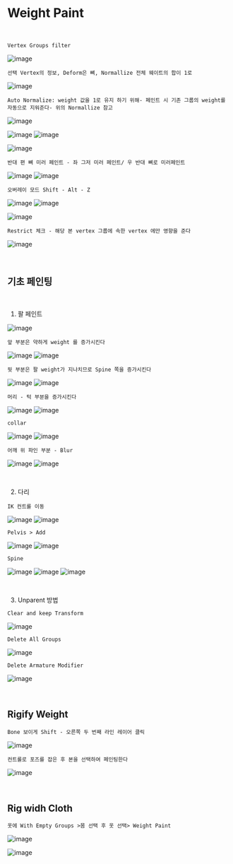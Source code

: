 Weight Paint
=============

<br>

`Vertex Groups filter`

![image](https://user-images.githubusercontent.com/30430227/139240618-e948f53f-ed04-4695-9770-2c8a100ed8df.png)

`선택 Vertex의 정보, Deform은 뼈, Normallize 전체 웨이트의 합이 1로`

![image](https://user-images.githubusercontent.com/30430227/139241173-56efea8f-c3c0-439c-bbce-4b59b64e7714.png)

`Auto Normalize: weight 값을 1로 유지 하기 위해- 페인트 시 기존 그룹의 weight를 자동으로 지워준다- 위의 Normallize 참고`

![image](https://user-images.githubusercontent.com/30430227/139243722-8c9769f9-31b3-4593-b4eb-910f2c7a977e.png)

![image](https://user-images.githubusercontent.com/30430227/139244225-704c22d7-16f7-4500-b950-b5a8b01698bb.png)
![image](https://user-images.githubusercontent.com/30430227/139244339-e816eb13-2eab-45a2-bdda-67b7098a48fb.png)

![image](https://user-images.githubusercontent.com/30430227/139244413-a4356888-4f10-4e08-a745-0d8bb55f09a3.png)

`반대 편 뼈 미러 페인트 - 좌 그저 미러 페인트/ 우 반대 뼈로 미러페인트 `

![image](https://user-images.githubusercontent.com/30430227/139245172-40dd0d55-abce-4dd0-8303-3cb68ef277e7.png)
![image](https://user-images.githubusercontent.com/30430227/139245214-1f47ebfc-9a9f-46bd-9dbb-272efbfdf2de.png)

`오버레이 모드 Shift - Alt - Z`

![image](https://user-images.githubusercontent.com/30430227/139247370-22ad976b-ef55-4173-a4b3-662f5eac167b.png)
![image](https://user-images.githubusercontent.com/30430227/139247393-2321435d-0d3c-4fc0-970f-58d18c71ad65.png)

![image](https://user-images.githubusercontent.com/30430227/139247443-164af663-ed45-4efe-919b-936974741edd.png)

`Restrict 체크 - 해당 본 vertex 그룹에 속한 vertex 에만 영향을 준다`

![image](https://user-images.githubusercontent.com/30430227/139248804-71e31a36-c686-4ab9-94bd-b98513c3f533.png)

<br>

기초 페인팅
-------------

<br>

1. 팔 페인트

![image](https://user-images.githubusercontent.com/30430227/139245830-ebda2f5c-c4f2-49ab-894c-3f21c7ba44a6.png)

`앞 부분은 약하게 weight 를 증가시킨다`

![image](https://user-images.githubusercontent.com/30430227/139245901-d995c6b8-3559-45d6-a340-a7a07f8f9f1c.png)
![image](https://user-images.githubusercontent.com/30430227/139246029-8e820506-0bc6-4d3a-9d5b-517529047f4b.png)

`뒷 부분은 팔 weight가 지나치므로 Spine 쪽을 증가시킨다`

![image](https://user-images.githubusercontent.com/30430227/139246284-74650db8-78f8-4f35-92ce-00ecb5298a6e.png)
![image](https://user-images.githubusercontent.com/30430227/139246323-1695ac90-e703-496b-9536-abd4f8b492df.png)

`머리 - 턱 부분을 증가시킨다`

![image](https://user-images.githubusercontent.com/30430227/139246547-66d3dd6d-5869-4b3b-8346-b9ded2094428.png)
![image](https://user-images.githubusercontent.com/30430227/139246593-641e4c08-24b2-422a-b956-48ebd60c7a4d.png)

`collar`

![image](https://user-images.githubusercontent.com/30430227/139246791-10581bdb-48da-4915-a6fd-2a8fd66878e8.png)
![image](https://user-images.githubusercontent.com/30430227/139246814-38b66c4d-00d0-4c0b-9819-2b3d4ee805af.png)

`어깨 위 파인 부분 - Blur`

![image](https://user-images.githubusercontent.com/30430227/139247191-d85bf26d-6854-4dbf-9706-d507a03e1a75.png)
![image](https://user-images.githubusercontent.com/30430227/139247245-a698ef96-d4eb-4b97-95ea-d6047a859883.png)

<br>

2. 다리

`IK 컨트롤 이동`

![image](https://user-images.githubusercontent.com/30430227/139247691-75c562a8-1bc9-4d79-9a2a-1b7f34909a58.png)
![image](https://user-images.githubusercontent.com/30430227/139247755-cc24653e-14d3-4e07-83c8-e7138ce1c7b8.png)

`Pelvis > Add`

![image](https://user-images.githubusercontent.com/30430227/139247890-1ff66c38-015b-46d2-b372-d654aef6be61.png)
![image](https://user-images.githubusercontent.com/30430227/139248040-f30e503f-03e1-4416-8b5c-81a572525dad.png)

`Spine`

![image](https://user-images.githubusercontent.com/30430227/139248193-1e00feb2-5504-46b6-ba8e-3f9cf6f4c897.png)
![image](https://user-images.githubusercontent.com/30430227/139248165-6785c9c5-5d06-4aaa-98e7-bda24826caf2.png)
![image](https://user-images.githubusercontent.com/30430227/139248234-1fcb99e0-8b4d-41a1-bb98-fa78340404dc.png)

<br>

3. Unparent 방법

`Clear and keep Transform`

![image](https://user-images.githubusercontent.com/30430227/139249313-792a37d6-7ab5-4630-9322-2dc6f43b68b1.png)

`Delete All Groups`

![image](https://user-images.githubusercontent.com/30430227/139249468-45681c49-47d1-4244-9bd8-a1b9bf45de35.png)

`Delete Armature Modifier`

![image](https://user-images.githubusercontent.com/30430227/139249574-1e813ef1-ba67-4163-8d9f-779dd01b21b5.png)


<br>

Rigify Weight
-----------------

`Bone 보이게 Shift - 오른쪽 두 번째 라인 레이어 클릭`

![image](https://user-images.githubusercontent.com/30430227/139250242-c52805fe-d2b5-4cd5-9c5b-612ebfcf7629.png)

`컨트롤로 포즈를 잡은 후 본을 선택하여 페인팅한다`

![image](https://user-images.githubusercontent.com/30430227/139250288-d9fa897d-03e7-43d1-bc80-8098ccf043a0.png)

<br>

Rig widh Cloth
--------------

`옷에 With Empty Groups >몸 선택 후 옷 선택> Weight Paint`

![image](https://user-images.githubusercontent.com/30430227/159213866-497894a4-b7cc-4ef2-bb4d-ec0dc00c8032.png)

![image](https://user-images.githubusercontent.com/30430227/159214129-0bef23fb-5d71-42d5-a657-649abd446843.png)




